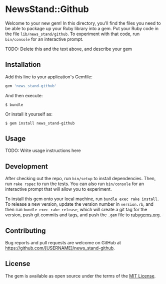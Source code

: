 # NewsStand::Github

Welcome to your new gem! In this directory, you'll find the files you need to be able to package up your Ruby library into a gem. Put your Ruby code in the file `lib/news_stand/github`. To experiment with that code, run `bin/console` for an interactive prompt.

TODO: Delete this and the text above, and describe your gem

## Installation

Add this line to your application's Gemfile:

```ruby
gem 'news_stand-github'
```

And then execute:

    $ bundle

Or install it yourself as:

    $ gem install news_stand-github

## Usage

TODO: Write usage instructions here

## Development

After checking out the repo, run `bin/setup` to install dependencies. Then, run `rake rspec` to run the tests. You can also run `bin/console` for an interactive prompt that will allow you to experiment.

To install this gem onto your local machine, run `bundle exec rake install`. To release a new version, update the version number in `version.rb`, and then run `bundle exec rake release`, which will create a git tag for the version, push git commits and tags, and push the `.gem` file to [rubygems.org](https://rubygems.org).

## Contributing

Bug reports and pull requests are welcome on GitHub at https://github.com/[USERNAME]/news_stand-github.


## License

The gem is available as open source under the terms of the [MIT License](http://opensource.org/licenses/MIT).

